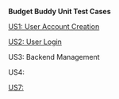 **Budget Buddy Unit Test Cases**

[US1: User Account Creation](https://docs.google.com/presentation/d/1juCefvGWZraraKu3PEZ1htOwFckCN3Txd_CibIj152s/edit?usp=sharing)

[US2: User Login](https://docs.google.com/presentation/d/1fHgA1y6POM74pSQ4e5ZdyZ7dLhfbYKEUBt-smzcSU_w/edit?usp=sharing)

US3: Backend Management

US4:

[US7:](https://docs.google.com/presentation/d/1M8Cwoe0MQDqlKmnEB-4bryrD_69QXCjbP-b6r0DhS1I/edit?usp=sharing)
